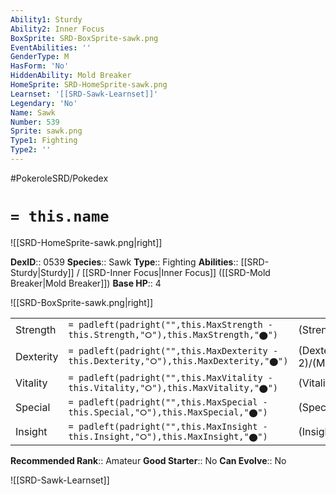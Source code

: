 ```yaml
---
Ability1: Sturdy
Ability2: Inner Focus
BoxSprite: SRD-BoxSprite-sawk.png
EventAbilities: ''
GenderType: M
HasForm: 'No'
HiddenAbility: Mold Breaker
HomeSprite: SRD-HomeSprite-sawk.png
Learnset: '[[SRD-Sawk-Learnset]]'
Legendary: 'No'
Name: Sawk
Number: 539
Sprite: sawk.png
Type1: Fighting
Type2: ''
---
```


#PokeroleSRD/Pokedex

# `= this.name`

![[SRD-HomeSprite-sawk.png|right]]

**DexID**:: 0539
**Species**:: Sawk
**Type**:: Fighting
**Abilities**:: [[SRD-Sturdy|Sturdy]] / [[SRD-Inner Focus|Inner Focus]] ([[SRD-Mold Breaker|Mold Breaker]])
**Base HP**:: 4

![[SRD-BoxSprite-sawk.png|right]]

|           |                                                                                        |                                          |
| --------- | -------------------------------------------------------------------------------------- | ---------------------------------------- |
| Strength  | `= padleft(padright("",this.MaxStrength - this.Strength,"⭘"),this.MaxStrength,"⬤")`    | (Strength::3)/(MaxStrength::7)   |
| Dexterity | `= padleft(padright("",this.MaxDexterity - this.Dexterity,"⭘"),this.MaxDexterity,"⬤")` | (Dexterity:: 2)/(MaxDexterity::5) |
| Vitality  | `= padleft(padright("",this.MaxVitality - this.Vitality,"⭘"),this.MaxVitality,"⬤")`    | (Vitality::2)/(MaxVitality::5)   |
| Special   | `= padleft(padright("",this.MaxSpecial - this.Special,"⭘"),this.MaxSpecial,"⬤")`       | (Special::1)/(MaxSpecial::3)     |
| Insight   | `= padleft(padright("",this.MaxInsight - this.Insight,"⭘"),this.MaxInsight,"⬤")`       | (Insight::2)/(MaxInsight::5)     |

**Recommended Rank**:: Amateur
**Good Starter**:: No
**Can Evolve**:: No

![[SRD-Sawk-Learnset]]